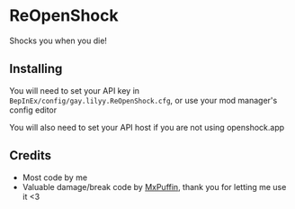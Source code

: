 # ReOpenShock

Shocks you when you die!

## Installing

You will need to set your API key in `BepInEx/config/gay.lilyy.ReOpenShock.cfg`, or use your mod manager's config editor

You will also need to set your API host if you are not using openshock.app

## Credits

- Most code by me
- Valuable damage/break code by [MxPuffin](https://github.com/MxPuffin), thank you for letting me use it <3